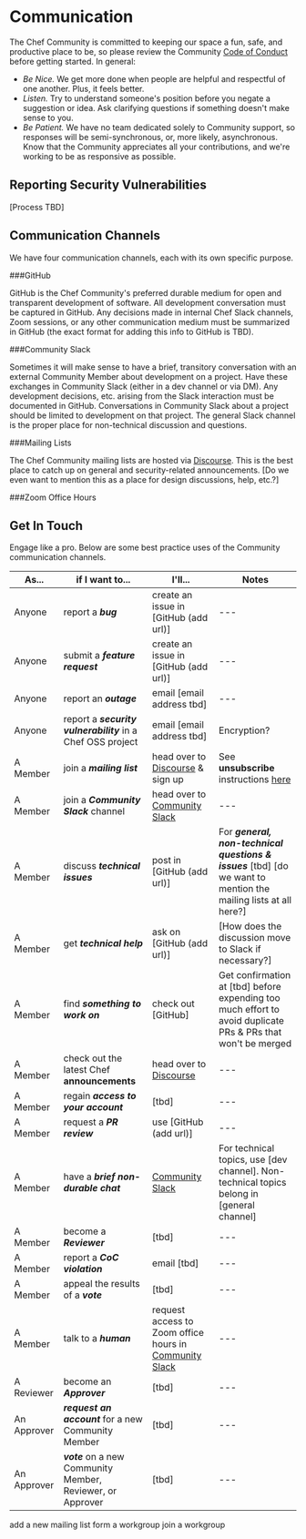 # Communication

The Chef Community is committed to keeping our space a fun, safe, and productive place to be, so please review the Community [Code of Conduct](code-of-conduct.md) before getting started. In general:

- *Be Nice.* We get more done when people are helpful and respectful of one another. Plus, it feels better.
- *Listen.* Try to understand someone's position before you negate a suggestion or idea. Ask clarifying questions if something doesn't make sense to you.
- *Be Patient.* We have no team dedicated solely to Community support, so responses will be semi-synchronous, or, more likely, asynchronous. Know that the Community appreciates all your contributions, and we're working to be as responsive as possible.

## Reporting Security Vulnerabilities

[Process TBD]

## Communication Channels

We have four communication channels, each with its own specific purpose.

###GitHub 

GitHub is the Chef Community's preferred durable medium for open and transparent development of software. All development conversation must be captured in GitHub. Any decisions made in internal Chef Slack channels, Zoom sessions, or any other communication medium must be summarized in GitHub (the exact format for adding this info to GitHub is TBD).

###Community Slack

 Sometimes it will make sense to have a brief, transitory conversation with an external Community Member about development on a project. Have these exchanges in Community Slack (either in a dev channel or via DM). Any development decisions, etc. arising from the Slack interaction must be documented in GitHub. Conversations in Community Slack about a project should be limited to development on that project. The general Slack channel is the proper place for non-technical discussion and questions.

###Mailing Lists

The Chef Community mailing lists are hosted via [Discourse](https://discourse.chef.io/). This is the best place to catch up on general and security-related announcements. [Do we even want to mention this as a place for design discussions, help, etc.?]

###Zoom Office Hours




## Get In Touch

Engage like a pro. Below are some best practice uses of the Community communication channels.

| As... | if I want to... | I'll... | Notes |
| --- | --- | --- | --- |
| Anyone | report a ***bug*** | create an issue in [GitHub (add url)] | --- |
| Anyone | submit a ***feature request*** | create an issue in [GitHub (add url)] | --- |
| Anyone | report an ***outage*** | email [email address tbd] | --- |
| Anyone | report a ***security vulnerability*** in a Chef OSS project | email [email address tbd] | Encryption? |
| A Member | join a ***mailing list*** | head over to [Discourse](https://discourse.chef.io/) & sign up | See **unsubscribe** instructions [here](https://discourse.chef.io/t/update-on-notifications-from-discourse/7063) |
| A Member | join a ***Community Slack*** channel | head over to [Community Slack](https://community-slack.chef.io/) | --- |
| A Member | discuss ***technical issues*** | post in [GitHub (add url)]  | For ***general, non-technical questions & issues*** [tbd] [do we want to mention the mailing lists at all here?] |
| A Member | get ***technical help*** | ask on [GitHub (add url)] | [How does the discussion move to Slack if necessary?] |
| A Member | find ***something to work on*** | check out [GitHub] | Get confirmation at [tbd] before expending too much effort to avoid duplicate PRs & PRs that won't be merged |
| A Member | check out the latest Chef **announcements** | head over to [Discourse](https://discourse.chef.io/) | --- |
| A Member | regain ***access to your account*** | [tbd] | --- |
| A Member | request a ***PR review*** | use [GitHub (add url)] | --- |
| A Member | have a ***brief non-durable chat*** | [Community Slack](https://community-slack.chef.io/) | For technical topics, use [dev channel]. Non-technical topics belong in [general channel] |
| A Member | become a ***Reviewer*** | [tbd] | --- |
| A Member | report a ***CoC violation*** | email [tbd] | --- |
| A Member | appeal the results of a ***vote*** | [tbd] | --- |
| A Member | talk to a ***human*** | request access to Zoom office hours in [Community Slack](https://community-slack.chef.io/) | --- |
| A Reviewer | become an ***Approver*** | [tbd] | --- |
| An Approver | ***request an account*** for a new Community Member | [tbd] | --- |
| An Approver | ***vote*** on a new Community Member, Reviewer, or Approver | [tbd] | --- |






add a new mailing list
form a workgroup
join a workgroup